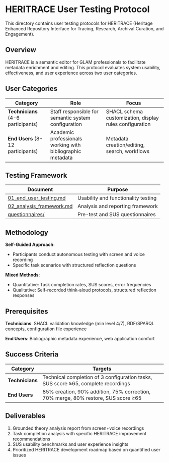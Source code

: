 # HERITRACE User Testing Protocol

This directory contains user testing protocols for HERITRACE (Heritage Enhanced Repository Interface for Tracing, Research, Archival Curation, and Engagement).

## Overview

HERITRACE is a semantic editor for GLAM professionals to facilitate metadata enrichment and editing. This protocol evaluates system usability, effectiveness, and user experience across two user categories.

## User Categories

| Category | Role | Focus |
|----------|------|-------|
| **Technicians** (4-6 participants) | Staff responsible for semantic system configuration | SHACL schema customization, display rules configuration |
| **End Users** (8-12 participants) | Academic professionals working with bibliographic metadata | Metadata creation/editing, search, workflows |

## Testing Framework

| Document | Purpose |
|----------|---------|
| [01_end_user_testing.md](01_end_user_testing.md) | Usability and functionality testing |
| [02_analysis_framework.md](02_analysis_framework.md) | Analysis and reporting framework |
| [questionnaires/](questionnaires/) | Pre-test and SUS questionnaires |

## Methodology

**Self-Guided Approach**:
- Participants conduct autonomous testing with screen and voice recording
- Specific task scenarios with structured reflection questions

**Mixed Methods**:
- Quantitative: Task completion rates, SUS scores, error frequencies
- Qualitative: Self-recorded think-aloud protocols, structured reflection responses

## Prerequisites

**Technicians**: SHACL validation knowledge (min level 4/7), RDF/SPARQL concepts, configuration file experience

**End Users**: Bibliographic metadata experience, web application comfort

## Success Criteria

| Category | Targets |
|----------|---------|
| **Technicians** | Technical completion of 3 configuration tasks, SUS score ≥65, complete recordings |
| **End Users** | 85% creation, 90% addition, 75% correction, 70% merge, 80% restore, SUS score ≥65 |

## Deliverables

1. Grounded theory analysis report from screen+voice recordings
2. Task completion analysis with specific HERITRACE improvement recommendations
3. SUS usability benchmarks and user experience insights
4. Prioritized HERITRACE development roadmap based on quantified user issues